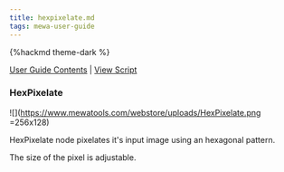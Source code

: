 ```yaml
---
title: hexpixelate.md
tags: mewa-user-guide
---
```


{%hackmd theme-dark %}

[User Guide Contents](https://hackmd.io/@k--5gSDXTFSeySUer_0emQ/BJEudBf-F) | [View Script](https://www.mewatools.com/webstore/index.php?view=HexPixelate)

### HexPixelate

![](https://www.mewatools.com/webstore/uploads/HexPixelate.png =256x128)

HexPixelate node pixelates it's input image using an hexagonal pattern.




The size of the pixel is adjustable.


